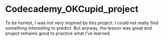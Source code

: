 # Codecademy_OKCupid_project
To be honest, I was not very inspired by this project. I could not really find something interesting to predict.
But anyway, the lesson was great and project remains good to practice what I’ve learned.
